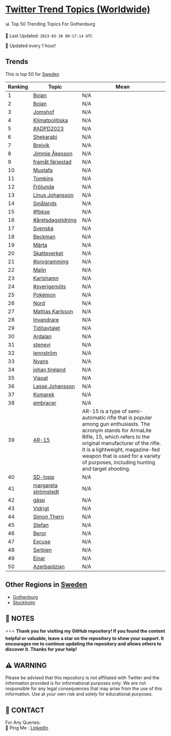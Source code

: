 [Twitter Trend Topics (Worldwide)](https://github.com/ErcinDedeoglu/Twitter-Trend-Topics)
==========


📊 Top 50 Trending Topics For Gothenburg

📆 Last Updated: `2023-03-30 09:17:14 UTC`

🔧 Updated every 1 hour!


## Trends

This is top 50 for [Sweden](</Sweden>)

| Ranking | Topic | Mean |
| ------- | ------------ | ------------ |
| 1 | [Bojan](http://twitter.com/search?q=Bojan) | N/A |
| 2 | [Bojan](http://twitter.com/search?q=Bojan) | N/A |
| 3 | [Jomshof](http://twitter.com/search?q=Jomshof) | N/A |
| 4 | [Klimatpolitiska](http://twitter.com/search?q=Klimatpolitiska) | N/A |
| 5 | [#ADPD2023](http://twitter.com/search?q=%23ADPD2023) | N/A |
| 6 | [Shekarabi](http://twitter.com/search?q=Shekarabi) | N/A |
| 7 | [Breivik](http://twitter.com/search?q=Breivik) | N/A |
| 8 | [Jimmie Åkesson](http://twitter.com/search?q=Jimmie+%c3%85kesson) | N/A |
| 9 | [framåt färjestad](http://twitter.com/search?q=fram%c3%a5t+f%c3%a4rjestad) | N/A |
| 10 | [Mustafa](http://twitter.com/search?q=Mustafa) | N/A |
| 11 | [Tomkins](http://twitter.com/search?q=Tomkins) | N/A |
| 12 | [Frölunda](http://twitter.com/search?q=Fr%c3%b6lunda) | N/A |
| 13 | [Linus Johansson](http://twitter.com/search?q=Linus+Johansson) | N/A |
| 14 | [Smålands](http://twitter.com/search?q=Sm%c3%a5lands) | N/A |
| 15 | [#fbkse](http://twitter.com/search?q=%23fbkse) | N/A |
| 16 | [#åretsdagstidning](http://twitter.com/search?q=%23%c3%a5retsdagstidning) | N/A |
| 17 | [Svenska](http://twitter.com/search?q=Svenska) | N/A |
| 18 | [Beckman](http://twitter.com/search?q=Beckman) | N/A |
| 19 | [Märta](http://twitter.com/search?q=M%c3%a4rta) | N/A |
| 20 | [Skatteverket](http://twitter.com/search?q=Skatteverket) | N/A |
| 21 | [#programming](http://twitter.com/search?q=%23programming) | N/A |
| 22 | [Malin](http://twitter.com/search?q=Malin) | N/A |
| 23 | [Karlshamn](http://twitter.com/search?q=Karlshamn) | N/A |
| 24 | [#sverigemöts](http://twitter.com/search?q=%23sverigem%c3%b6ts) | N/A |
| 25 | [Pokémon](http://twitter.com/search?q=Pok%c3%a9mon) | N/A |
| 26 | [Nord](http://twitter.com/search?q=Nord) | N/A |
| 27 | [Mattias Karlsson](http://twitter.com/search?q=Mattias+Karlsson) | N/A |
| 28 | [Invandrare](http://twitter.com/search?q=Invandrare) | N/A |
| 29 | [Tidöavtalet](http://twitter.com/search?q=Tid%c3%b6avtalet) | N/A |
| 30 | [Ardalan](http://twitter.com/search?q=Ardalan) | N/A |
| 31 | [stenevi](http://twitter.com/search?q=stenevi) | N/A |
| 32 | [lennström](http://twitter.com/search?q=lennstr%c3%b6m) | N/A |
| 33 | [Nyans](http://twitter.com/search?q=Nyans) | N/A |
| 34 | [johan tireland](http://twitter.com/search?q=johan+tireland) | N/A |
| 35 | [Viasat](http://twitter.com/search?q=Viasat) | N/A |
| 36 | [Lasse Johansson](http://twitter.com/search?q=Lasse+Johansson) | N/A |
| 37 | [Komarek](http://twitter.com/search?q=Komarek) | N/A |
| 38 | [embracer](http://twitter.com/search?q=embracer) | N/A |
| 39 | [AR-15](http://twitter.com/search?q=AR-15) | AR-15 is a type of semi-automatic rifle that is popular among gun enthusiasts. The acronym stands for ArmaLite Rifle, 15, which refers to the original manufacturer of the rifle. It is a lightweight, magazine-fed weapon that is used for a variety of purposes, including hunting and target shooting. |
| 40 | [SD-topp](http://twitter.com/search?q=SD-topp) | N/A |
| 41 | [margareta strömstedt](http://twitter.com/search?q=margareta+str%c3%b6mstedt) | N/A |
| 42 | [gäsp](http://twitter.com/search?q=g%c3%a4sp) | N/A |
| 43 | [Vidrigt](http://twitter.com/search?q=Vidrigt) | N/A |
| 44 | [Simon Thern](http://twitter.com/search?q=Simon+Thern) | N/A |
| 45 | [Stefan](http://twitter.com/search?q=Stefan) | N/A |
| 46 | [Beror](http://twitter.com/search?q=Beror) | N/A |
| 47 | [Excuse](http://twitter.com/search?q=Excuse) | N/A |
| 48 | [Serbien](http://twitter.com/search?q=Serbien) | N/A |
| 49 | [Einar](http://twitter.com/search?q=Einar) | N/A |
| 50 | [Azerbajdzjan](http://twitter.com/search?q=Azerbajdzjan) | N/A |



## Other Regions in [Sweden](</Sweden>)

* [Gothenburg](</Sweden/Gothenburg.md>)
* [Stockholm](</Sweden/Stockholm.md>)



## 📝 NOTES

⭐⭐⭐ **Thank you for visiting my GitHub repository! If you found the content helpful or valuable, leave a star on the repository to show your support. It encourages me to continue updating the repository and allows others to discover it. Thanks for your help!**


## ⚠️ WARNING

Please be advised that this repository is not affiliated with Twitter and the information provided is for informational purposes only. We are not responsible for any legal consequences that may arise from the use of this information. Use at your own risk and solely for educational purposes.


## 📨 CONTACT

 For Any Queries:  
            🏓 Ping Me : [LinkedIn](https://www.linkedin.com/in/ercindedeoglu/)
